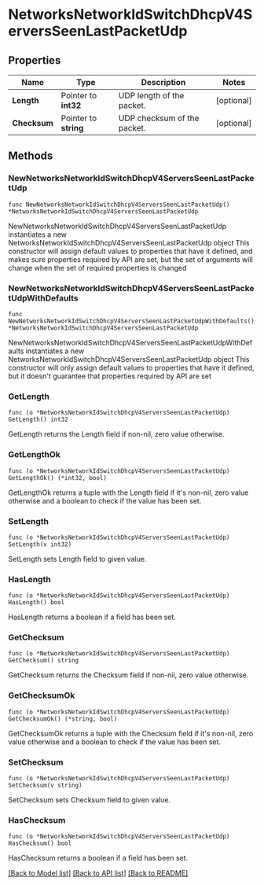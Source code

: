 # NetworksNetworkIdSwitchDhcpV4ServersSeenLastPacketUdp

## Properties

Name | Type | Description | Notes
------------ | ------------- | ------------- | -------------
**Length** | Pointer to **int32** | UDP length of the packet. | [optional] 
**Checksum** | Pointer to **string** | UDP checksum of the packet. | [optional] 

## Methods

### NewNetworksNetworkIdSwitchDhcpV4ServersSeenLastPacketUdp

`func NewNetworksNetworkIdSwitchDhcpV4ServersSeenLastPacketUdp() *NetworksNetworkIdSwitchDhcpV4ServersSeenLastPacketUdp`

NewNetworksNetworkIdSwitchDhcpV4ServersSeenLastPacketUdp instantiates a new NetworksNetworkIdSwitchDhcpV4ServersSeenLastPacketUdp object
This constructor will assign default values to properties that have it defined,
and makes sure properties required by API are set, but the set of arguments
will change when the set of required properties is changed

### NewNetworksNetworkIdSwitchDhcpV4ServersSeenLastPacketUdpWithDefaults

`func NewNetworksNetworkIdSwitchDhcpV4ServersSeenLastPacketUdpWithDefaults() *NetworksNetworkIdSwitchDhcpV4ServersSeenLastPacketUdp`

NewNetworksNetworkIdSwitchDhcpV4ServersSeenLastPacketUdpWithDefaults instantiates a new NetworksNetworkIdSwitchDhcpV4ServersSeenLastPacketUdp object
This constructor will only assign default values to properties that have it defined,
but it doesn't guarantee that properties required by API are set

### GetLength

`func (o *NetworksNetworkIdSwitchDhcpV4ServersSeenLastPacketUdp) GetLength() int32`

GetLength returns the Length field if non-nil, zero value otherwise.

### GetLengthOk

`func (o *NetworksNetworkIdSwitchDhcpV4ServersSeenLastPacketUdp) GetLengthOk() (*int32, bool)`

GetLengthOk returns a tuple with the Length field if it's non-nil, zero value otherwise
and a boolean to check if the value has been set.

### SetLength

`func (o *NetworksNetworkIdSwitchDhcpV4ServersSeenLastPacketUdp) SetLength(v int32)`

SetLength sets Length field to given value.

### HasLength

`func (o *NetworksNetworkIdSwitchDhcpV4ServersSeenLastPacketUdp) HasLength() bool`

HasLength returns a boolean if a field has been set.

### GetChecksum

`func (o *NetworksNetworkIdSwitchDhcpV4ServersSeenLastPacketUdp) GetChecksum() string`

GetChecksum returns the Checksum field if non-nil, zero value otherwise.

### GetChecksumOk

`func (o *NetworksNetworkIdSwitchDhcpV4ServersSeenLastPacketUdp) GetChecksumOk() (*string, bool)`

GetChecksumOk returns a tuple with the Checksum field if it's non-nil, zero value otherwise
and a boolean to check if the value has been set.

### SetChecksum

`func (o *NetworksNetworkIdSwitchDhcpV4ServersSeenLastPacketUdp) SetChecksum(v string)`

SetChecksum sets Checksum field to given value.

### HasChecksum

`func (o *NetworksNetworkIdSwitchDhcpV4ServersSeenLastPacketUdp) HasChecksum() bool`

HasChecksum returns a boolean if a field has been set.


[[Back to Model list]](../README.md#documentation-for-models) [[Back to API list]](../README.md#documentation-for-api-endpoints) [[Back to README]](../README.md)



